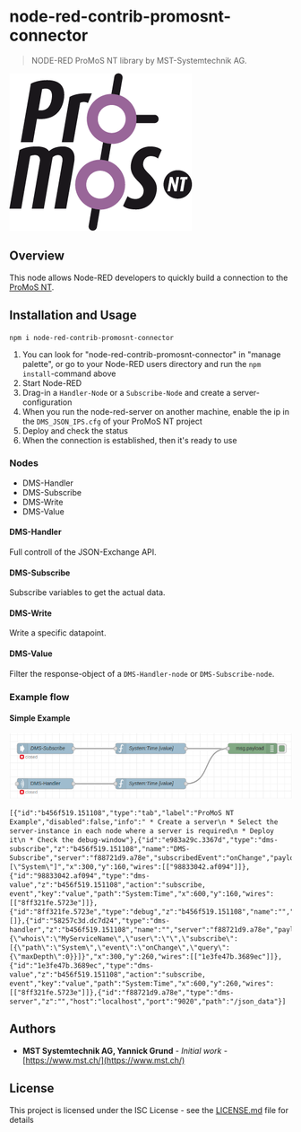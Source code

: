 # node-red-contrib-promosnt-connector

> NODE-RED ProMoS NT library by MST-Systemtechnik AG.

![Logo](images/ProMoS-logo_280_0.png)

## Overview

This node allows Node-RED developers to quickly build a connection to the [ProMoS NT](https://www.promosnt.ch/).

## Installation and Usage

`npm i node-red-contrib-promosnt-connector`

1. You can look for "node-red-contrib-promosnt-connector" in "manage palette", or go to your Node-RED users directory and run the `npm install`-command above 
2. Start Node-RED
3. Drag-in a `Handler-Node` or a `Subscribe-Node` and create a server-configuration
4. When you run the node-red-server on another machine, enable the ip in the `DMS_JSON_IPS.cfg` of your ProMoS NT project
5. Deploy and check the status
6. When the connection is established, then it's ready to use


### Nodes

- DMS-Handler
- DMS-Subscribe
- DMS-Write
- DMS-Value

#### DMS-Handler

Full controll of the JSON-Exchange API.

#### DMS-Subscribe

Subscribe variables to get the actual data.

#### DMS-Write

Write a specific datapoint.

#### DMS-Value

Filter the response-object of a `DMS-Handler-node` or `DMS-Subscribe-node`.

### Example flow


#### Simple Example
![Example flow img](images/example1.png)


```
[{"id":"b456f519.151108","type":"tab","label":"ProMoS NT Example","disabled":false,"info":" * Create a server\n * Select the server-instance in each node where a server is required\n * Deploy it\n * Check the debug-window"},{"id":"e983a29c.3367d","type":"dms-subscribe","z":"b456f519.151108","name":"DMS-Subscribe","server":"f88721d9.a78e","subscribedEvent":"onChange","payload":"[\"System\"]","x":300,"y":160,"wires":[["98833042.af094"]]},{"id":"98833042.af094","type":"dms-value","z":"b456f519.151108","action":"subscribe, event","key":"value","path":"System:Time","x":600,"y":160,"wires":[["8ff321fe.5723e"]]},{"id":"8ff321fe.5723e","type":"debug","z":"b456f519.151108","name":"","active":true,"tosidebar":true,"console":false,"tostatus":false,"complete":"false","x":890,"y":160,"wires":[]},{"id":"58257c3d.dc7d24","type":"dms-handler","z":"b456f519.151108","name":"","server":"f88721d9.a78e","payload":"{\"whois\":\"MyServiceName\",\"user\":\"\",\"subscribe\":[{\"path\":\"System\",\"event\":\"onChange\",\"query\":{\"maxDepth\":0}}]}","x":300,"y":260,"wires":[["1e3fe47b.3689ec"]]},{"id":"1e3fe47b.3689ec","type":"dms-value","z":"b456f519.151108","action":"subscribe, event","key":"value","path":"System:Time","x":600,"y":260,"wires":[["8ff321fe.5723e"]]},{"id":"f88721d9.a78e","type":"dms-server","z":"","host":"localhost","port":"9020","path":"/json_data"}]
```

## Authors

* **MST Systemtechnik AG, Yannick Grund** - *Initial work* - [https://www.mst.ch/](https://www.mst.ch/)

## License

This project is licensed under the ISC License - see the [LICENSE.md](LICENSE.md) file for details
